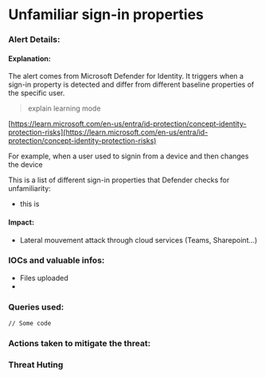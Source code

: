 # Unfamiliar sign-in properties

### Alert Details:

#### Explanation:&#x20;

The alert comes from Microsoft Defender for Identity. It triggers when a sign-in property is detected and differ from different baseline properties of the specific user.

> explain learning mode

[https://learn.microsoft.com/en-us/entra/id-protection/concept-identity-protection-risks](https://learn.microsoft.com/en-us/entra/id-protection/concept-identity-protection-risks)

For example, when a user used to signin from a device and then changes the device

This is a list of different sign-in properties that Defender checks for unfamiliarity:

* this is

#### Impact:&#x20;

* Lateral mouvement attack through cloud services (Teams, Sharepoint...)

### IOCs and valuable infos:

* Files uploaded
*

### Queries used:

```
// Some code
```



### Actions taken to mitigate the threat:



### Threat Huting

